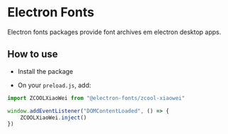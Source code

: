 # Electron Fonts

Electron fonts packages provide font archives em electron desktop apps.

## How to use

* Install the package

* On your `preload.js`, add:

```ts
import ZCOOLXiaoWei from "@electron-fonts/zcool-xiaowei"

window.addEventListener("DOMContentLoaded", () => {
    ZCOOLXiaoWei.inject()
})
```